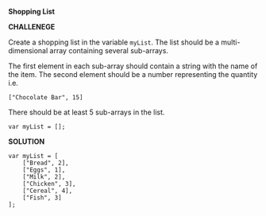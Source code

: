 **Shopping List**


**CHALLENEGE**

Create a shopping list in the variable `myList`. The list should be a multi-dimensional array containing several sub-arrays.

The first element in each sub-array should contain a string with the name of the item. The second element should be a number representing the quantity i.e.

`["Chocolate Bar", 15]`

There should be at least 5 sub-arrays in the list.

```
var myList = [];

```

**SOLUTION**

```
var myList = [
    ["Bread", 2],
    ["Eggs", 1], 
    ["Milk", 2],
    ["Chicken", 3],
    ["Cereal", 4],
    ["Fish", 3]
];


```
